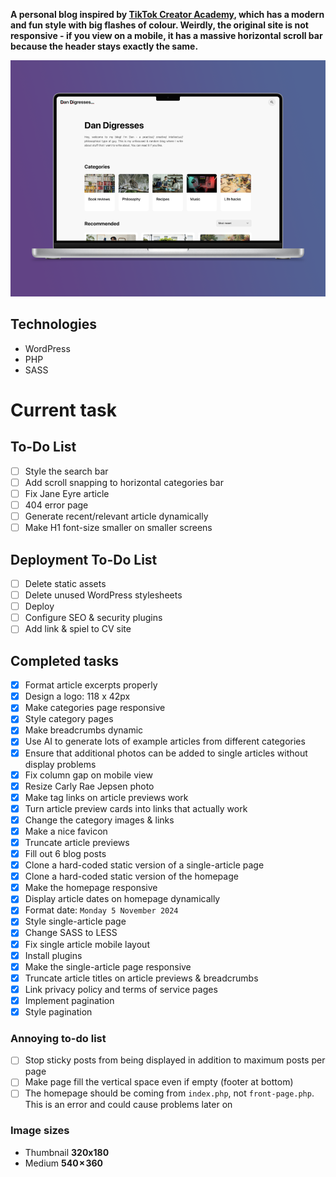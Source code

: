 **A personal blog inspired by [TikTok Creator Academy](https://www.tiktok.com/creator-academy), which has a modern and fun style with big flashes of colour. Weirdly, the original site is not responsive - if you view on a mobile, it has a massive horizontal scroll bar because the header stays exactly the same.**

![Desktop homepage mockup](./github-mockups/mac-mockup.webp)

## Technologies

- WordPress
- PHP
- SASS

# Current task

## To-Do List

- [ ] Style the search bar
- [ ] Add scroll snapping to horizontal categories bar
- [ ] Fix Jane Eyre article
- [ ] 404 error page
- [ ] Generate recent/relevant article dynamically
- [ ] Make H1 font-size smaller on smaller screens

## Deployment To-Do List

- [ ] Delete static assets
- [ ] Delete unused WordPress stylesheets
- [ ] Deploy
- [ ] Configure SEO & security plugins
- [ ] Add link & spiel to CV site

## Completed tasks

- [x] Format article excerpts properly
- [x] Design a logo: 118 x 42px
- [x] Make categories page responsive
- [x] Style category pages
- [x] Make breadcrumbs dynamic
- [x] Use AI to generate lots of example articles from different categories
- [x] Ensure that additional photos can be added to single articles without display problems
- [x] Fix column gap on mobile view
- [x] Resize Carly Rae Jepsen photo
- [x] Make tag links on article previews work
- [x] Turn article preview cards into links that actually work
- [x] Change the category images & links
- [x] Make a nice favicon
- [x] Truncate article previews
- [x] Fill out 6 blog posts
- [x] Clone a hard-coded static version of a single-article page
- [x] Clone a hard-coded static version of the homepage
- [x] Make the homepage responsive
- [x] Display article dates on homepage dynamically
- [x] Format date: `Monday 5 November 2024`
- [x] Style single-article page
- [x] Change SASS to LESS
- [x] Fix single article mobile layout
- [x] Install plugins
- [x] Make the single-article page responsive
- [x] Truncate article titles on article previews & breadcrumbs
- [x] Link privacy policy and terms of service pages
- [x] Implement pagination
- [x] Style pagination

### Annoying to-do list

- [ ] Stop sticky posts from being displayed in addition to maximum posts per page
- [ ] Make page fill the vertical space even if empty (footer at bottom)
- [ ] The homepage should be coming from `index.php`, not `front-page.php`. This is an error and could cause problems later on

### Image sizes

- Thumbnail **320x180**
- Medium **540 × 360**
